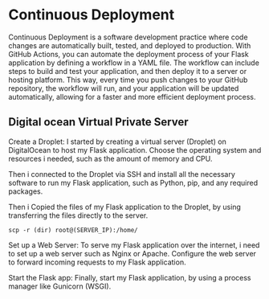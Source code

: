 # Continuous Deployment

Continuous Deployment is a software development practice where code changes are automatically built, tested, and deployed to production. With GitHub Actions, you can automate the deployment process of your Flask application by defining a workflow in a YAML file. The workflow can include steps to build and test your application, and then deploy it to a server or hosting platform. This way, every time you push changes to your GitHub repository, the workflow will run, and your application will be updated automatically, allowing for a faster and more efficient deployment process.

## Digital ocean Virtual Private Server

Create a Droplet: I started by creating a virtual server (Droplet) on DigitalOcean to host my Flask application. Choose the operating system and resources i needed, such as the amount of memory and CPU.

Then i connected to the Droplet via SSH and install all the necessary software to run my Flask application, such as Python, pip, and any required packages.

Then i Copied the files of my Flask application to the Droplet, by using transferring the files directly to the server.

```{
scp -r (dir) root@(SERVER_IP):/home/
```

Set up a Web Server: To serve my Flask application over the internet, i need to set up a web server such as Nginx or Apache. Configure the web server to forward incoming requests to my Flask application.

Start the Flask app: Finally, start my Flask application, by using a process manager like Gunicorn (WSGI).
